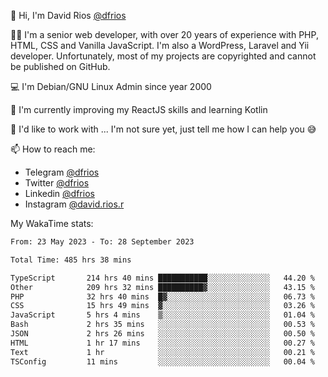 👋 Hi, I'm David Rios [@dfrios](https://github.com/dfrios)

👨‍💻 I'm a senior web developer, with over 20 years of experience with PHP, HTML, CSS and Vanilla JavaScript. I'm also a WordPress, Laravel and Yii developer. Unfortunately, most of my projects are copyrighted and cannot be published on GitHub.

💻 I'm Debian/GNU Linux Admin since year 2000

🌱 I'm currently improving my ReactJS skills and learning Kotlin

💞️ I'd like to work with ... I'm not sure yet, just tell me how I can help you 😅


📫 How to reach me:
* Telegram [@dfrios](https://t.me/dfrios)
* Twitter [@dfrios](https://twitter.com/dfrios)
* Linkedin [@dfrios](https://linkedin.com/in/dfrios)
* Instagram [@david.rios.r](https://instagram.com/david.rios.r)



My WakaTime stats:
<!--START_SECTION:waka-->

```txt
From: 23 May 2023 - To: 28 September 2023

Total Time: 485 hrs 38 mins

TypeScript       214 hrs 40 mins ███████████░░░░░░░░░░░░░░   44.20 %
Other            209 hrs 32 mins ██████████▓░░░░░░░░░░░░░░   43.15 %
PHP              32 hrs 40 mins  █▓░░░░░░░░░░░░░░░░░░░░░░░   06.73 %
CSS              15 hrs 49 mins  ▓░░░░░░░░░░░░░░░░░░░░░░░░   03.26 %
JavaScript       5 hrs 4 mins    ▒░░░░░░░░░░░░░░░░░░░░░░░░   01.04 %
Bash             2 hrs 35 mins   ░░░░░░░░░░░░░░░░░░░░░░░░░   00.53 %
JSON             2 hrs 26 mins   ░░░░░░░░░░░░░░░░░░░░░░░░░   00.50 %
HTML             1 hr 17 mins    ░░░░░░░░░░░░░░░░░░░░░░░░░   00.27 %
Text             1 hr            ░░░░░░░░░░░░░░░░░░░░░░░░░   00.21 %
TSConfig         11 mins         ░░░░░░░░░░░░░░░░░░░░░░░░░   00.04 %
```

<!--END_SECTION:waka-->
